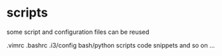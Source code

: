 scripts
=======

some script and configuration files can be reused

.vimrc
.bashrc
.i3/config
bash/python scripts
code snippets
and so on ...
